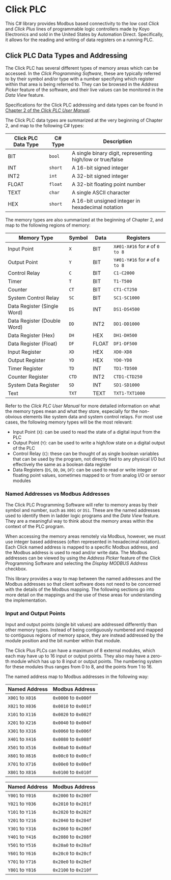 # Click PLC

This C# library provides Modbus based connectivity to the low cost *Click* and *Click Plus* lines of programmable logic
controllers made by Koyo Electronics and sold in the United States by Automation Direct. Specifically, it allows for the
reading and writing of data registers on a running PLC.

## Click PLC Data Types and Addressing

The Click PLC has several different types of memory areas which can be accessed. In the *Click Programming Software*,
these are typically referred to by their symbol and/or type with a number specifying which register within that area is
being referred to. They can be browsed in the *Address Picker* feature of the software, and their live values can be
monitored in the *Data View* feature.

Specifications for the Click PLC addressing and data types can be found in [Chapter 2 of the *Click PLC User
Manual*](https://cdn.automationdirect.com/static/manuals/c2userm/ch2.pdf).

The Click PLC data types are summarized at the very beginning of Chapter 2, and map to the following C# types:

| Click PLC Data Type | C# Type | Description                                                |
|---------------------|---------|------------------------------------------------------------|
| BIT                 | `bool`  | A single binary digit, representing high/low or true/false |
| INT                 | `short` | A 16-bit signed integer                                    |             
| INT2                | `int`   | A 32-bit signed integer                                    |
| FLOAT               | `float` | A 32-bit floating point number                             |
| TEXT                | `char`  | A single ASCII character                                   |
| HEX                 | `short` | A 16-bit unsigned integer in hexadecimal notation          |

The memory types are also summarized at the beginning of Chapter 2, and map to the following regions of memory:

| Memory Type                 | Symbol | Data  | Registers                       |
|-----------------------------|--------|-------|---------------------------------|
| Input Point                 | `X`    | BIT   | `X#01-X#16` for `#` of `0 to 8` |
| Output Point                | `Y`    | BIT   | `Y#01-Y#16` for `#` of `0 to 8` |
| Control Relay               | `C`    | BIT   | `C1-C2000`                      |
| Timer                       | `T`    | BIT   | `T1-T500`                       |
| Counter                     | `CT`   | BIT   | `CT1-CT250`                     |
| System Control Relay        | `SC`   | BIT   | `SC1-SC1000`                    |
| Data Register (Single Word) | `DS`   | INT   | `DS1-DS4500`                    |
| Data Register (Double Word) | `DD`   | INT2  | `DD1-DD1000`                    |
| Data Register (Hex)         | `DH`   | HEX   | `DH1-DH500`                     |
| Data Register (Float)       | `DF`   | FLOAT | `DF1-DF500`                     |
| Input Register              | `XD`   | HEX   | `XD0-XD8`                       |
| Output Register             | `YD`   | HEX   | `YD0-YD8`                       |
| Timer Register              | `TD`   | INT   | `TD1-TD500`                     |
| Counter Register            | `CTD`  | INT2  | `CTD1-CTD250`                   |
| System Data Register        | `SD`   | INT   | `SD1-SD1000`                    |
| Text                        | `TXT`  | TEXT  | `TXT1-TXT1000`                  |

Refer to the *Click PLC User Manual* for more detailed information on what the memory types mean and what they store,
especially for the non-obvious elements like system data and system control relays. For most use cases, the following
memory types will be the most relevant:

* Input Point (`X`): can be used to read the state of a digital input from the PLC
* Output Point (`Y`): can be used to write a high/low state on a digital output of the PLC
* Control Relay (`C`): these can be thought of as single boolean variables that can be used by the program, not directly
  tied to any physical I/O but effectively the same as a boolean data register
* Data Registers (`DS`, `DD`, `DH`, `DF`): can be used to read or write integer or floating point values, sometimes
  mapped to or from analog I/O or sensor modules

### Named Addresses vs Modbus Addresses

The Click PLC Programming Software will refer to memory areas by their symbol and number, such as `X001` or `DS1`. These
are the named addresses used to identify them in ladder logic programs and the *Data View* feature. They are a
meaningful way to think about the memory areas within the context of the PLC program.

When accessing the memory areas remotely via Modbus, however, we must use integer based addresses (often represented in
hexadecimal notation). Each Click named address is mapped to a specific Modbus address, and the Modbus address is used
to read and/or write data. The Modbus addresses can be viewed by using the *Address Picker* feature of the Click
Programming Software and selecting the *Display MODBUS Address* checkbox.

This library provides a way to map between the named addresses and the Modbus addresses so that client software does not
need to be concerned with the details of the Modbus mapping. The following sections go into more detail on the mappings
and the use of these areas for understanding the implementation.

### Input and Output Points

Input and output points (single bit values) are addressed differently than other memory types. Instead of being
contiguously numbered and mapped to contiguous regions of memory space, they are instead addressed by the module
position and the bit number within that module.

The Click Plus PLCs can have a maximum of 8 external modules, which each may have up to 16 input or output points. They
also may have a zero-th module which has up to 8 input or output points. The numbering system for these modules thus
ranges from 0 to 8, and the points from 1 to 16.

The named address map to Modbus addresses in the following way:

| Named Address    | Modbus Address       |
|------------------|----------------------|
| `X001` to `X016` | `0x0000` to `0x000f` |
| `X021` to `X036` | `0x0010` to `0x001f` |
| `X101` to `X116` | `0x0020` to `0x002f` |
| `X201` to `X216` | `0x0040` to `0x004f` |
| `X301` to `X316` | `0x0060` to `0x006f` |
| `X401` to `X416` | `0x0080` to `0x008f` |
| `X501` to `X516` | `0x00a0` to `0x00af` |
| `X601` to `X616` | `0x00c0` to `0x00cf` |
| `X701` to `X716` | `0x00e0` to `0x00ef` |
| `X801` to `X816` | `0x0100` to `0x010f` |

| Named Address    | Modbus Address       |
|------------------|----------------------|
| `Y001` to `Y016` | `0x2000` to `0x200f` |
| `Y021` to `Y036` | `0x2010` to `0x201f` |
| `Y101` to `Y116` | `0x2020` to `0x202f` |
| `Y201` to `Y216` | `0x2040` to `0x204f` |
| `Y301` to `Y316` | `0x2060` to `0x206f` |
| `Y401` to `Y416` | `0x2080` to `0x208f` |
| `Y501` to `Y516` | `0x20a0` to `0x20af` |
| `Y601` to `Y616` | `0x20c0` to `0x20cf` |
| `Y701` to `Y716` | `0x20e0` to `0x20ef` |
| `Y801` to `Y816` | `0x2100` to `0x210f` |


